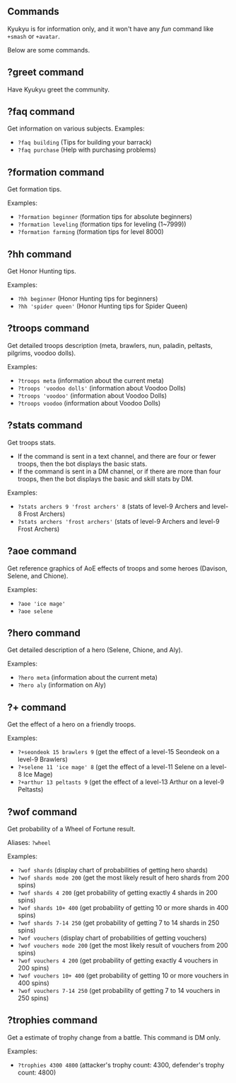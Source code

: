 ## Commands

Kyukyu is for information only, and it won't have any *fun*
command like `+smash` or `+avatar`.

Below are some commands.

## ?greet command

Have Kyukyu greet the community.

## ?faq command

Get information on various subjects.
Examples:
- `?faq building` (Tips for building your barrack)
- `?faq purchase` (Help with purchasing problems)

## ?formation command

Get formation tips.

Examples:
- `?formation beginner` (formation tips for absolute beginners)
- `?formation leveling` (formation tips for leveling (1~7999))
- `?formation farming` (formation tips for level 8000)

## ?hh command

Get Honor Hunting tips.

Examples:
- `?hh beginner` (Honor Hunting tips for beginners)
- `?hh 'spider queen'` (Honor Hunting tips for Spider Queen)

## ?troops command

Get detailed troops description
(meta, brawlers, nun, paladin, peltasts, pilgrims, voodoo dolls).

Examples:
- `?troops meta` (information about the current meta)
- `?troops 'voodoo dolls'` (information about Voodoo Dolls)
- `?troops 'voodoo'` (information about Voodoo Dolls)
- `?troops voodoo` (information about Voodoo Dolls)

## ?stats command

Get troops stats.
- If the command is sent in a text channel, and there are four or fewer troops,
then the bot displays the basic stats.
- If the command is sent in a DM channel, or if there are more than four troops,
then the bot displays the basic and skill stats by DM.

Examples:
- `?stats archers 9 'frost archers' 8` (stats of level-9 Archers and level-8 Frost Archers)
- `?stats archers 'frost archers'` (stats of level-9 Archers and level-9 Frost Archers)

## ?aoe command

Get reference graphics of AoE effects of troops and some heroes
(Davison, Selene, and Chione).

Examples:
- `?aoe 'ice mage'`
- `?aoe selene`

## ?hero command

Get detailed description of a hero
(Selene, Chione, and Aly).

Examples:
- `?hero meta` (information about the current meta)
- `?hero aly` (information on Aly)

## ?+ command

Get the effect of a hero on a friendly troops.

Examples:
- `?+seondeok 15 brawlers 9` (get the effect of a level-15 Seondeok on a level-9 Brawlers)
- `?+selene 11 'ice mage' 8` (get the effect of a level-11 Selene on a level-8 Ice Mage)
- `?+arthur 13 peltasts 9` (get the effect of a level-13 Arthur on a level-9 Peltasts)

## ?wof command

Get probability of a Wheel of Fortune result.

Aliases: `?wheel`

Examples:
- `?wof shards` (display chart of probabilities of getting hero shards)
- `?wof shards mode 200` (get the most likely result of hero shards from 200 spins)
- `?wof shards 4 200` (get probability of getting exactly 4 shards in 200 spins)
- `?wof shards 10+ 400` (get probability of getting 10 or more shards in 400 spins)
- `?wof shards 7-14 250` (get probability of getting 7 to 14 shards in 250 spins)
- `?wof vouchers` (display chart of probabilities of getting vouchers)
- `?wof vouchers mode 200` (get the most likely result of vouchers from 200 spins)
- `?wof vouchers 4 200` (get probability of getting exactly 4 vouchers in 200 spins)
- `?wof vouchers 10+ 400` (get probability of getting 10 or more vouchers in 400 spins)
- `?wof vouchers 7-14 250` (get probability of getting 7 to 14 vouchers in 250 spins)

## ?trophies command

Get a estimate of trophy change from a battle. This command is DM only.

Examples:
- `?trophies 4300 4800` (attacker's trophy count: 4300, defender's trophy count: 4800)

